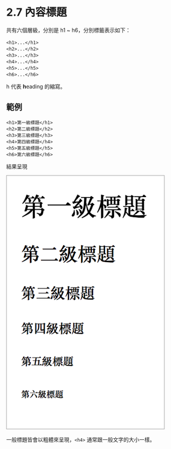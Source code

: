 # 2.7 內容標題

共有六個層級，分別是 h1 ~ h6，分別標籤表示如下：

`<h1>...</h1>`  
`<h2>...</h2>`  
`<h3>...</h3>`  
`<h4>...</h4>`  
`<h5>...</h5>`  
`<h6>...</h6>`

h 代表 **h**eading 的縮寫。

## 範例

```markup
<h1>第一級標題</h1>
<h2>第二級標題</h2>
<h3>第三級標題</h3>
<h4>第四級標題</h4>
<h5>第五級標題</h5>
<h6>第六級標題</h6>
```

結果呈現

![](../.gitbook/assets/biao-ti.png)

一般標題皆會以粗體來呈現，`<h4>` 通常跟一般文字的大小一樣。

